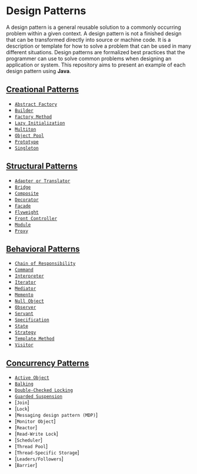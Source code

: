 Design Patterns
===============

A design pattern is a general reusable solution to a commonly occurring problem within a given context. A design pattern is not a finished design that can be transformed directly into source or machine code. It is a description or template for how to solve a problem that can be used in many different situations. Design patterns are formalized best practices that the programmer can use to solve common problems when designing an application or system. This repository aims to present an example of each design pattern using **Java**.

[Creational Patterns](src/creational#creational-patterns)
---------------------

* [`Abstract Factory`](src/creational/abstractfactory#abstract-factory-pattern)
* [`Builder`](src/creational/builder#builder-pattern)
* [`Factory Method`](src/creational/factorymethod#factory-method-pattern)
* [`Lazy Initialization`](src/creational/lazyinitialization#lazy-initialization-pattern)
* [`Multiton`](src/creational/multiton#multiton-pattern)
* [`Object Pool`](src/creational/objectpool#object-pool-pattern)
* [`Prototype`](src/creational/prototype#prototype-pattern)
* [`Singleton`](src/creational/singleton#singleton-pattern)

[Structural Patterns](src/structural#structural-patterns)
---------------------

* [`Adapter or Translator`](src/structural/adapter#adapter-or-translator-pattern)
* [`Bridge`](src/structural/bridge#bridge-pattern)
* [`Composite`](src/structural/composite#composite-pattern)
* [`Decorator`](src/structural/decorator#decorator-pattern)
* [`Facade`](src/structural/facade#facade-pattern)
* [`Flyweight`](src/structural/flyweight#flyweight-pattern)
* [`Front Controller`](src/structural/frontcontroller#front-controller-pattern)
* [`Module`](src/structural/module#module-pattern)
* [`Proxy`](src/structural/proxy#proxy-pattern)

[Behavioral Patterns](src/behavioral#behavioral-patterns)
---------------------

* [`Chain of Responsibility`](src/behavioral/chainofresponsibility#chain-of-responsibility-pattern)
* [`Command`](src/behavioral/command#command-pattern)
* [`Interpreter`](src/behavioral/interpreter#interpreter-pattern)
* [`Iterator`](src/behavioral/iterator#iterator-pattern)
* [`Mediator`](src/behavioral/mediator#mediator-pattern)
* [`Memento`](src/behavioral/memento#memento-pattern)
* [`Null Object`](src/behavioral/nullobject#null-object-pattern)
* [`Observer`](src/behavioral/observer#observer-pattern)
* [`Servant`](src/behavioral/servant#servant-pattern)
* [`Specification`](src/behavioral/specification#specification-pattern)
* [`State`](src/behavioral/state#state-pattern)
* [`Strategy`](src/behavioral/strategy#strategy-pattern)
* [`Template Method`](src/behavioral/templatemethod#template-method-pattern)
* [`Visitor`](src/behavioral/visitor#visitor-pattern)

[Concurrency Patterns](src/concurrency#concurrency-patterns)
----------------------

* [`Active Object`](src/concurrency/activeobject#active-object-pattern)
* [`Balking`](src/concurrency/balking#balking-pattern)
* [`Double-Checked Locking`](src/concurrency/doublecheckedlocking#double-checked-locking-pattern)
* [`Guarded Suspension`](src/concurrency/guardedsuspension#guarded-suspension-pattern)
* [`Join`]
* [`Lock`]
* [`Messaging design pattern (MDP)`]
* [`Monitor Object`]
* [`Reactor`]
* [`Read-Write Lock`]
* [`Scheduler`]
* [`Thread Pool`]
* [`Thread-Specific Storage`]
* [`Leaders/Followers`]
* [`Barrier`]